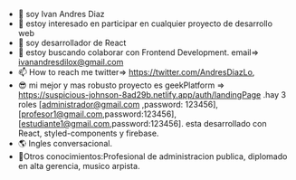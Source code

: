 - 👋 soy Ivan Andres Diaz
- 👀 estoy interesado en participar en cualquier proyecto de desarrollo web
- 🌱 soy desarrollador de React
- 💞️ estoy buscando colaborar con Frontend Development. email=> ivanandresdilox@gmail.com
- 📫 How to reach me twitter=> https://twitter.com/AndresDiazLo,
- 😎 mi mejor y mas robusto proyecto es geekPlatform => https://suspicious-johnson-8ad29b.netlify.app/auth/landingPage .hay 3 roles [administrador@gmail.com ,password: 123456], [profesor1@gmail.com,password:123456], [estudiante1@gmail.com,password:123456]. esta desarrollado con React, styled-components y firebase. 
- 🌎 Ingles conversacional. 
- 🤔Otros conocimientos:Profesional de administracion publica, diplomado en alta gerencia, musico arpista.

